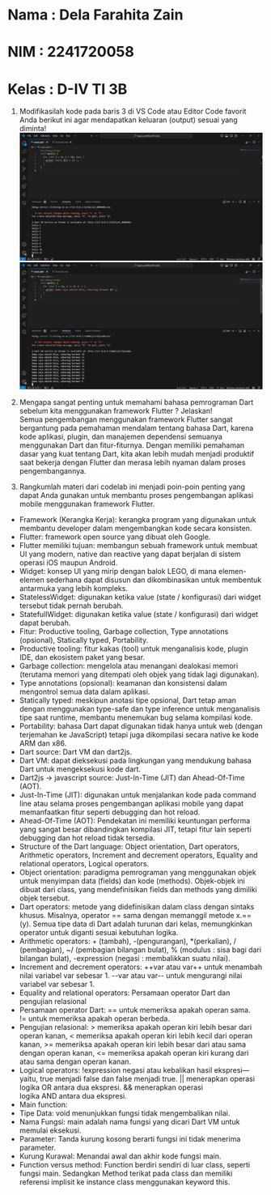 # Nama  : Dela Farahita Zain
# NIM   : 2241720058
# Kelas : D-IV TI 3B

1. Modifikasilah kode pada baris 3 di VS Code atau Editor Code favorit Anda berikut ini agar mendapatkan keluaran (output) sesuai yang diminta! \
![alt text](image.png)
![alt text](image-1.png)

2. Mengapa sangat penting untuk memahami bahasa pemrograman Dart sebelum kita menggunakan framework Flutter ? Jelaskan! \
Semua pengembangan menggunakan framework Flutter sangat bergantung pada pemahaman mendalam tentang bahasa Dart, karena kode aplikasi, plugin, dan manajemen dependensi semuanya menggunakan Dart dan fitur-fiturnya. Dengan memiliki pemahaman dasar yang kuat tentang Dart, kita akan lebih mudah menjadi produktif saat bekerja dengan Flutter dan merasa lebih nyaman dalam proses pengembangannya.

3. Rangkumlah materi dari codelab ini menjadi poin-poin penting yang dapat Anda gunakan untuk membantu proses pengembangan aplikasi mobile menggunakan framework Flutter. 
- Framework (Kerangka Kerja): kerangka program yang digunakan untuk membantu developer dalam mengembangkan kode secara konsisten.
- Flutter: framework open source yang dibuat oleh Google.
- Flutter memiliki tujuan: membangun sebuah framework untuk membuat UI yang modern, native dan reactive yang dapat berjalan di sistem operasi iOS maupun Android.
- Widget: konsep UI yang mirip dengan balok LEGO, di mana elemen-elemen sederhana dapat disusun dan dikombinasikan untuk membentuk antarmuka yang lebih kompleks.
- StatelessWidget: digunakan ketika value (state / konfigurasi) dari widget tersebut tidak pernah berubah.
- StatefullWidget: digunakan ketika value (state / konfigurasi) dari widget dapat berubah.
- Fitur: Productive tooling, Garbage collection, Type annotations (opsional), Statically typed, Portability.
- Productive tooling: fitur kakas (tool) untuk menganalisis kode, plugin IDE, dan ekosistem paket yang besar.
- Garbage collection: mengelola atau menangani dealokasi memori (terutama memori yang ditempati oleh objek yang tidak lagi digunakan).
- Type annotations (opsional): keamanan dan konsistensi dalam mengontrol semua data dalam aplikasi.
- Statically typed: meskipun anotasi tipe opsional, Dart tetap aman dengan menggunakan type-safe dan type inference untuk menganalisis tipe saat runtime, membantu menemukan bug selama kompilasi kode.
- Portability: bahasa Dart dapat digunakan tidak hanya untuk web (dengan terjemahan ke JavaScript) tetapi juga dikompilasi secara native ke kode ARM dan x86.
- Dart source: Dart VM dan dart2js.
- Dart VM: dapat dieksekusi pada lingkungan yang mendukung bahasa Dart untuk mengeksekusi kode dart.
- Dart2js -> javascript source: Just-In-Time (JIT) dan Ahead-Of-Time (AOT).
- Just-In-Time (JIT): digunakan untuk menjalankan kode pada command line atau selama proses pengembangan aplikasi mobile yang dapat memanfaatkan fitur seperti debugging dan hot reload.
- Ahead-Of-Time (AOT): Pendekatan ini memiliki keuntungan performa yang sangat besar dibandingkan kompilasi JIT, tetapi fitur lain seperti debugging dan hot reload tidak tersedia.
- Structure of the Dart language: Object orientation, Dart operators, Arithmetic operators, Increment and decrement operators, Equality and relational operators, Logical operators.  
- Object orientation: paradigma pemrograman yang menggunakan objek untuk menyimpan data (fields) dan kode (methods). Objek-objek ini dibuat dari class, yang mendefinisikan fields dan methods yang dimiliki objek tersebut.
- Dart operators: metode yang didefinisikan dalam class dengan sintaks khusus. Misalnya, operator == sama dengan memanggil metode x.==(y). Semua tipe data di Dart adalah turunan dari kelas, memungkinkan operator untuk diganti sesuai kebutuhan logika. 
- Arithmetic operators: + (tambah), -(pengurangan), *(perkalian), / (pembagian), ~/ (pembagian bilangan bulat), % (modulus : sisa bagi dari bilangan bulat), -expression (negasi : membalikkan suatu nilai). 
- Increment and decrement operators: ++var atau var++ untuk menambah nilai variabel var sebesar 1. --var atau var-- untuk mengurangi nilai variabel var sebesar 1.
- Equality and relational operators: Persamaan operator Dart dan pengujian relasional
- Persamaan operator Dart: == untuk memeriksa apakah operan sama. != untuk memeriksa apakah operan berbeda.
- Pengujian relasional: > memeriksa apakah operan kiri lebih besar dari operan kanan, < memeriksa apakah operan kiri lebih kecil dari operan kanan, >= memeriksa apakah operan kiri lebih besar dari atau sama dengan operan kanan, <= memeriksa apakah operan kiri kurang dari atau sama dengan operan kanan.
- Logical operators: !expression negasi atau kebalikan hasil ekspresi—yaitu, true menjadi false dan false menjadi true. || menerapkan operasi logika OR antara dua ekspresi. && menerapkan operasi logika AND antara dua ekspresi.
- Main function: 
- Tipe Data: void menunjukkan fungsi tidak mengembalikan nilai.
- Nama Fungsi: main adalah nama fungsi yang dicari Dart VM untuk memulai eksekusi.
- Parameter: Tanda kurung kosong berarti fungsi ini tidak menerima parameter.
- Kurung Kurawal: Menandai awal dan akhir kode fungsi main.
- Function versus method: Function berdiri sendiri di luar class, seperti fungsi main. Sedangkan Method terikat pada class dan memiliki referensi implisit ke instance class menggunakan keyword this.